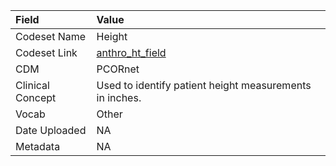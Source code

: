 |Field            |Value                                                   |
|:----------------|:-------------------------------------------------------|
|Codeset Name     |Height                                                  |
|Codeset Link     |[anthro_ht_field](https://github.com/PEDSnet/Variable-Dictionary/blob/main/anthro/anthro_ht_field.csv)|
|CDM              |PCORnet                                                 |
|Clinical Concept |Used to identify patient height measurements in inches. |
|Vocab            |Other                                                   |
|Date Uploaded    |NA                                                      |
|Metadata         |NA                                                      |
